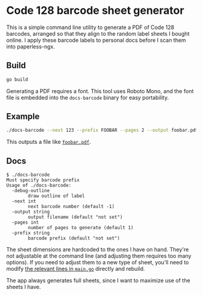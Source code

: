 # Code 128 barcode sheet generator

This is a simple command line utility to generate a PDF of Code 128 barcodes, arranged so that they align to the random label sheets I bought online. I apply these barcode labels to personal docs before I scan them into paperless-ngx.

## Build

```sh
go build
```

Generating a PDF requires a font. This tool uses Roboto Mono, and the font file is embedded into the `docs-barcode` binary for easy portability.

## Example

```sh
./docs-barcode --next 123 --prefix FOOBAR --pages 2 --output foobar.pdf
```
This outputs a file like [`foobar.pdf`](./example/foobar.pdf).

## Docs

```
$ ./docs-barcode
Must specify barcode prefix
Usage of ./docs-barcode:
  -debug-outline
    	draw outline of label
  -next int
    	next barcode number (default -1)
  -output string
    	output filename (default "not set")
  -pages int
    	number of pages to generate (default 1)
  -prefix string
    	barcode prefix (default "not set")
```

The sheet dimensions are hardcoded to the ones I have on hand. They're not adjustable at the command line (and adjusting them requires too many options). If you need to adjust them to a new type of sheet, you'll need to modify [the relevant lines in `main.go`](./main.go#L34-L42) directly and rebuild.

The app always generates full sheets, since I want to maximize use of the sheets I have.
